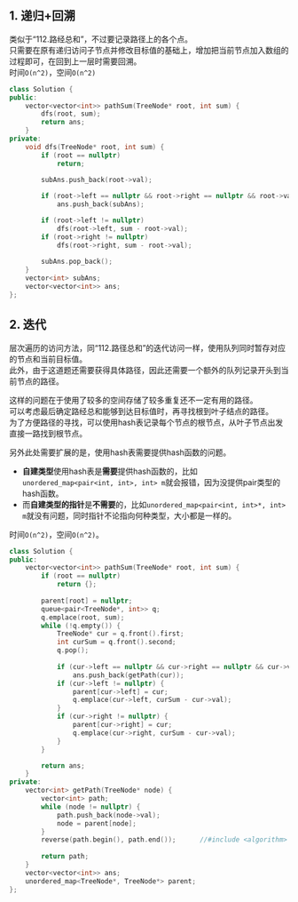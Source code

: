 ## 1. 递归+回溯
类似于“112.路经总和”，不过要记录路径上的各个点。  
只需要在原有递归访问子节点并修改目标值的基础上，增加把当前节点加入数组的过程即可，在回到上一层时需要回溯。  
时间`O(n^2)`，空间`O(n^2)`  
```cpp
class Solution {
public:
    vector<vector<int>> pathSum(TreeNode* root, int sum) {
        dfs(root, sum);
        return ans;
    }
private:
    void dfs(TreeNode* root, int sum) {
        if (root == nullptr)
            return;
        
        subAns.push_back(root->val);

        if (root->left == nullptr && root->right == nullptr && root->val == sum) 
            ans.push_back(subAns);

        if (root->left != nullptr) 
            dfs(root->left, sum - root->val);
        if (root->right != nullptr)
            dfs(root->right, sum - root->val);
        
        subAns.pop_back();
    }
    vector<int> subAns;
    vector<vector<int>> ans;
};
```
  
## 2. 迭代
层次遍历的访问方法，同“112.路径总和”的迭代访问一样，使用队列同时暂存对应的节点和当前目标值。  
此外，由于这道题还需要获得具体路径，因此还需要一个额外的队列记录开头到当前节点的路径。  
  
这样的问题在于使用了较多的空间存储了较多重复还不一定有用的路径。  
可以考虑最后确定路经总和能够到达目标值时，再寻找根到叶子结点的路径。  
为了方便路径的寻找，可以使用hash表记录每个节点的根节点，从叶子节点出发直接一路找到根节点。  
  
另外此处需要扩展的是，使用hash表需要提供hash函数的问题。  
- **自建类型**使用hash表是**需要**提供hash函数的，比如`unordered_map<pair<int, int>, int> m`就会报错，因为没提供pair类型的hash函数。  
- 而**自建类型的指针**是**不需要**的，比如`unordered_map<pair<int, int>*, int> m`就没有问题，同时指针不论指向何种类型，大小都是一样的。  
  
时间`O(n^2)`，空间`O(n^2)`。  
```cpp
class Solution {
public:
    vector<vector<int>> pathSum(TreeNode* root, int sum) {
        if (root == nullptr)
            return {};
        
        parent[root] = nullptr;
        queue<pair<TreeNode*, int>> q;
        q.emplace(root, sum);
        while (!q.empty()) {
            TreeNode* cur = q.front().first;
            int curSum = q.front().second;
            q.pop();
            
            if (cur->left == nullptr && cur->right == nullptr && cur->val == curSum)
                ans.push_back(getPath(cur));
            if (cur->left != nullptr) {
                parent[cur->left] = cur;
                q.emplace(cur->left, curSum - cur->val);
            }
            if (cur->right != nullptr) {
                parent[cur->right] = cur;
                q.emplace(cur->right, curSum - cur->val);
            }
        }

        return ans;
    }
private:
    vector<int> getPath(TreeNode* node) {
        vector<int> path;
        while (node != nullptr) {
            path.push_back(node->val);
            node = parent[node];
        }
        reverse(path.begin(), path.end());      //#include <algorithm>
        
        return path;
    }
    vector<vector<int>> ans;
    unordered_map<TreeNode*, TreeNode*> parent;
};
```